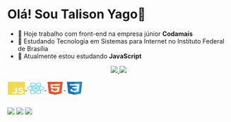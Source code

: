 # Olá! Sou Talison Yago👋

- 🔭 Hoje trabalho com front-end na empresa júnior <strong>Codamais</strong>
- 🌱 Estudando Tecnologia em Sistemas para Internet no Instituto Federal de Brasília
- 🌱 Atualmente estou estudando <strong>JavaScript</strong>

<div align="center">
  <a href="https://github.com/talisonyago">
  <img height="180em" src="https://github-readme-stats.vercel.app/api?username=talisonyago&show_icons=true&theme=tokyonight&include_all_commits=true&count_private=true"/>
  <img height="180em" src="https://github-readme-stats.vercel.app/api/top-langs/?username=talisonyago&layout=compact&langs_count=7&theme=tokyonight"/>
</div>
<div style="display: inline_block"><br>
  <img align="center" alt="Tales-Js" height="30" width="40" src="https://raw.githubusercontent.com/devicons/devicon/master/icons/javascript/javascript-plain.svg">
  <img align="center" alt="Tales-React" height="30" width="40" src="https://raw.githubusercontent.com/devicons/devicon/master/icons/react/react-original.svg">
  <img align="center" alt="Tales-HTML" height="30" width="40" src="https://raw.githubusercontent.com/devicons/devicon/master/icons/html5/html5-original.svg">
  <img align="center" alt="Tales-CSS" height="30" width="40" src="https://raw.githubusercontent.com/devicons/devicon/master/icons/css3/css3-original.svg">
</div>
  
  ##

<div>
  <a href="https://instagram.com/talisonyago" target="_blank"><img src="https://img.shields.io/badge/-Instagram-%23E4405F?style=for-the-badge&logo=instagram&logoColor=white" target="_blank"></a>
  <a href = "mailto:talisons35@gmail.com"><img src="https://img.shields.io/badge/-Gmail-%23333?style=for-the-badge&logo=gmail&logoColor=white" destino ="_blank"></a>
  <a href="https://www.linkedin.com/in/talisonyago/" target="_blank"><img src="https://img.shields.io/badge/-LinkedIn-%230077B5?style=for-the-badge&logo=linkedin&logoColor=white" target="_blank"></a>
</div>
